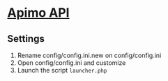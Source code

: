 # [Apimo API](http://apimo.net)

## Settings
1. Rename config/config.ini.new on config/config.ini
2. Open config/config.ini and customize 
3. Launch the script `launcher.php`
